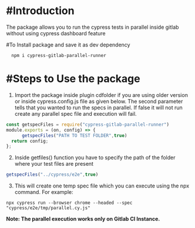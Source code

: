 # **#Introduction**

The package allows you to run the cypress tests in parallel inside gitlab without using cypress dashboard feature

#To Install package and save it as dev dependency 
```console
  npm i cypress-gitlab-parallel-runner
```


# **#Steps to Use the package**

1) Import the package inside plugin cdfolder if you are using older version or inside cypress.config.js file as given below. 
The second parameter tells that you wanted to run the specs in parallel. If false it will not run create any parallel spec file and execution will fail.


```javascript
const getspecFiles = require("cypress-gitlab-parallel-runner")
module.exports = (on, config) => {
      getspecFiles("PATH TO TEST FOLDER",true)
  return config;
};

```
2) Inside getfiles() function you have to specify the path of the folder where your test files are present
```javascript
getspecFiles("../cypress/e2e",true)
```
3) This will create one temp spec file which you can execute using the npx command. For example: 

```console
npx cypress run --browser chrome --headed --spec "cypress/e2e/tmp/parallel.cy.js"
```


**Note: The parallel execution works only on Gitlab CI Instance.**